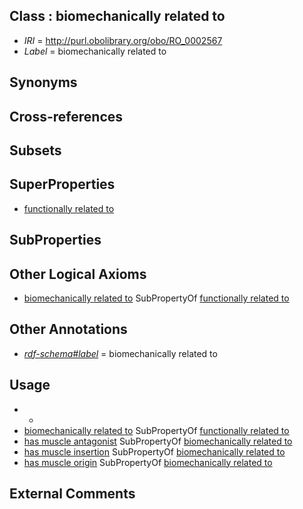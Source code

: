 
## Class : biomechanically related to

 * *IRI* = http://purl.obolibrary.org/obo/RO_0002567
 * *Label* = biomechanically related to

## Synonyms


## Cross-references


## Subsets


## SuperProperties

 * [functionally related to](../../RO/28/RO_0002328.md)

## SubProperties


## Other Logical Axioms

 * [biomechanically related to](../../RO/67/RO_0002567.md) SubPropertyOf [functionally related to](../../RO/28/RO_0002328.md)

## Other Annotations

 * *[rdf-schema#label](../../el/rdf-schema#label.md)* = biomechanically related to

## Usage

 * -
 * [biomechanically related to](../../RO/67/RO_0002567.md) SubPropertyOf [functionally related to](../../RO/28/RO_0002328.md)
 * [has muscle antagonist](../../RO/68/RO_0002568.md) SubPropertyOf [biomechanically related to](../../RO/67/RO_0002567.md)
 * [has muscle insertion](../../RO/73/RO_0002373.md) SubPropertyOf [biomechanically related to](../../RO/67/RO_0002567.md)
 * [has muscle origin](../../RO/72/RO_0002372.md) SubPropertyOf [biomechanically related to](../../RO/67/RO_0002567.md)

## External Comments

